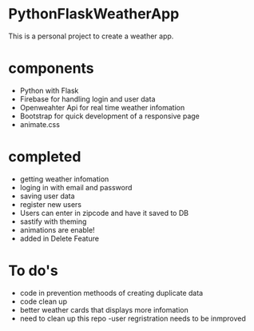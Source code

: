 # PythonFlaskWeatherApp
This is a personal project to create a weather app.

# components
 - Python with Flask 
 - Firebase for handling login and user data 
 - Openweahter Api for real time weather infomation 
 - Bootstrap for quick development of a responsive page 
 - animate.css
 
 # completed 
 - getting weather infomation 
 - loging in with email and password
 - saving user data
 - register new users 
 - Users can enter in zipcode and have it saved to DB 
 - sastify with theming
 - animations are enable! 
 - added in Delete Feature
 
 # To do's
 - code in prevention methoods of creating duplicate data
 - code clean up
 - better weather cards that displays more infomation 
 - need to clean up this repo
 -user regristration needs to be inmproved

 
